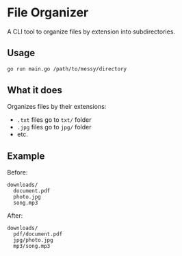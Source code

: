 # File Organizer

A CLI tool to organize files by extension into subdirectories.

## Usage

```bash
go run main.go /path/to/messy/directory
```

## What it does

Organizes files by their extensions:
- `.txt` files go to `txt/` folder
- `.jpg` files go to `jpg/` folder
- etc.

## Example

Before:
```
downloads/
  document.pdf
  photo.jpg
  song.mp3
```

After:
```
downloads/
  pdf/document.pdf
  jpg/photo.jpg
  mp3/song.mp3
```